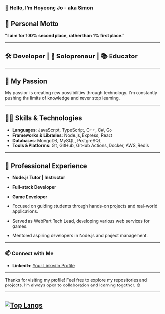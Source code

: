 ### 👋 Hello, I'm Hoyeong Jo - aka Simon

## 🌱 Personal Motto
**"I aim for 100% second place, rather than 1% first place."**

---

## 🛠 Developer | 💼 Solopreneur | 📚 Educator

---

## 🚀 My Passion
My passion is creating new possibilities through technology. I'm constantly pushing the limits of knowledge and never stop learning.

---

## 🧑‍💻 Skills & Technologies
- **Languages**: JavaScript, TypeScript, C++, C#, Go
- **Frameworks & Libraries**: Node.js, Express, React
- **Databases**: MongoDB, MySQL, PostgreSQL
- **Tools & Platforms**: Git, GitHub, GitHub Actions, Docker, AWS, Redis

---

## 💼 Professional Experience
- **Node.js Tutor | Instructor**
- **Full-stack Developer** 
- **Game Developer**

- Focused on guiding students through hands-on projects and real-world applications.
- Served as WebPart Tech Lead, developing various web services for games.
- Mentored aspiring developers in Node.js and project management.

---

### 📫 Connect with Me
- **LinkedIn**: [Your LinkedIn Profile](https://www.linkedin.com/in/hoyeong-jo-7547351a7/)

---

Thanks for visiting my profile! Feel free to explore my repositories and projects. I’m always open to collaboration and learning together. 😊

---

  [![Top Langs](https://github-readme-stats.vercel.app/api/top-langs/?username=Ho-yeong&hide=css)](https://github.com/Ho-yeong)
  ---
